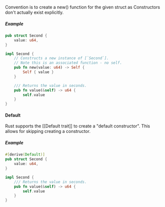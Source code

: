 Convention is to create a new() function for the given struct as Constructors don't actually exist explicitly.

##### Example
```rust
pub struct Second {
    value: u64,
}

impl Second {
    // Constructs a new instance of [`Second`].
    // Note this is an associated function - no self.
    pub fn new(value: u64) -> Self {
        Self { value }
    }

    /// Returns the value in seconds.
    pub fn value(&self) -> u64 {
        self.value
    }
}

```

#### Default
Rust supports the [[Default trait]] to create a "default constructor". This allows for skipping creating a constructor.
##### Example
```rust
#[derive(Default)]
pub struct Second {
    value: u64,
}

impl Second {
    /// Returns the value in seconds.
    pub fn value(&self) -> u64 {
        self.value
    }
}

```


